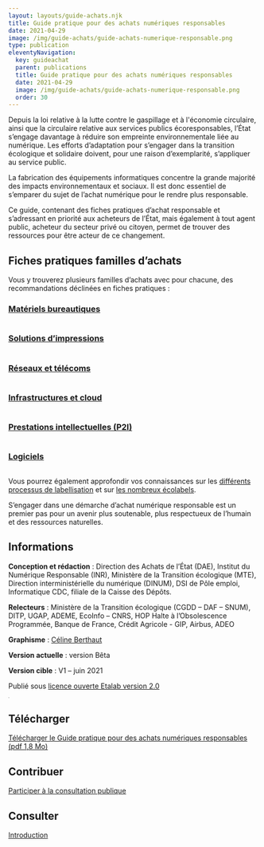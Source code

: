 ```yaml
---
layout: layouts/guide-achats.njk
title: Guide pratique pour des achats numériques responsables
date: 2021-04-29
image: /img/guide-achats/guide-achats-numerique-responsable.png
type: publication
eleventyNavigation:
  key: guideachat
  parent: publications
  title: Guide pratique pour des achats numériques responsables
  date: 2021-04-29
  image: /img/guide-achats/guide-achats-numerique-responsable.png
  order: 30
---
```


Depuis la loi relative à la lutte contre le gaspillage et à l'économie circulaire, ainsi que la circulaire relative aux services publics écoresponsables, l’État s’engage davantage à réduire son empreinte environnementale liée au numérique. Les efforts d’adaptation pour s’engager dans la transition écologique et solidaire doivent, pour une raison d’exemplarité, s’appliquer au service public. 

La fabrication des équipements informatiques concentre la grande majorité des impacts environnementaux et sociaux. Il est donc essentiel de s’emparer du sujet de l’achat numérique pour le rendre plus responsable.

Ce guide, contenant des fiches pratiques d’achat responsable et s’adressant en priorité aux acheteurs de l’État, mais également à tout agent public, acheteur du secteur privé ou citoyen, permet de trouver des ressources pour être acteur de ce changement.

## Fiches pratiques familles d’achats

Vous y trouverez plusieurs familles d’achats avec pour chacune, des recommandations déclinées en fiches pratiques :

<div class="fr-grid-row fr-grid-row--gutters fr-py-3w">
  <div class="fr-col-md-4 fr-col-12">
    <div class="fr-card fr-enlarge-link">
      <div class="fr-card__body">
        <h3 class="fr-card__title">
          <a href="/publications/guide-pratique-achats-numeriques-responsables/fiches-pratiques/bureautique/" class="fr-card__link">Matériels bureautiques</a>
        </h3>
      </div>
      <div class="fr-card__img">
        <img src="/img/guide-achats/picto-ordinateur.svg" alt="">
      </div>
    </div> 
  </div>
  <div class="fr-col-md-4 fr-col-12">
    <div class="fr-card fr-enlarge-link">
      <div class="fr-card__body">
        <h3 class="fr-card__title">
          <a href="/publications/guide-pratique-achats-numeriques-responsables/fiches-pratiques/impression/" class="fr-card__link">Solutions d’impressions</a>
        </h3>
      </div>
      <div class="fr-card__img">
        <img src="/img/guide-achats/picto-imprimante.svg" alt="">
      </div>
    </div> 
  </div>
  <div class="fr-col-md-4 fr-col-12">
    <div class="fr-card fr-enlarge-link">
      <div class="fr-card__body">
        <h3 class="fr-card__title">
          <a href="/publications/guide-pratique-achats-numeriques-responsables/fiches-pratiques/reseaux/" class="fr-card__link">Réseaux et télécoms</a>
        </h3>
      </div>
      <div class="fr-card__img">
        <img src="/img/guide-achats/picto-reseau.svg" alt="">
      </div>
    </div> 
  </div>
  <div class="fr-col-md-4 fr-col-12">
    <div class="fr-card fr-enlarge-link">
      <div class="fr-card__body">
        <h3 class="fr-card__title">
          <a href="/publications/guide-pratique-achats-numeriques-responsables/fiches-pratiques/hebergement/" class="fr-card__link">Infrastructures et cloud</a>
        </h3>
      </div>
      <div class="fr-card__img">
        <img src="/img/guide-achats/picto-serveur.svg" alt="">
      </div>
    </div> 
  </div>
  <div class="fr-col-md-4 fr-col-12">
    <div class="fr-card fr-enlarge-link">
      <div class="fr-card__body">
        <h3 class="fr-card__title">
          <a href="/publications/guide-pratique-achats-numeriques-responsables/fiches-pratiques/prestations-intellectuelles/" class="fr-card__link">Prestations intellectuelles (P2I)</a>
        </h3>
      </div>
      <div class="fr-card__img">
        <img src="/img/guide-achats/picto-prestations-intellectuelles.svg" alt="">
      </div>
    </div> 
  </div>
  <div class="fr-col-md-4 fr-col-12">
    <div class="fr-card fr-enlarge-link">
      <div class="fr-card__body">
        <h3 class="fr-card__title">
          <a href="/publications/guide-pratique-achats-numeriques-responsables/fiches-pratiques/logiciels/" class="fr-card__link">Logiciels</a>
        </h3>
      </div>
      <div class="fr-card__img">
        <img src="/img/guide-achats/picto-logiciels.svg" alt="">
      </div>
    </div> 
  </div>
</div>


Vous pourrez également approfondir vos connaissances sur les [différents processus de labellisation](/publications/guide-pratique-achats-numeriques-responsables/labels/organisation/) et sur [les nombreux écolabels](/publications/guide-pratique-achats-numeriques-responsables/labels/produits/).

S’engager dans une démarche d’achat numérique responsable est un premier pas pour un avenir plus soutenable, plus respectueux de l’humain et des ressources naturelles.

## Informations

<div class="fr-grid-row fr-grid-row--gutters">
  <div class="fr-col-12 fr-col-md-6">

**Conception et rédaction** : Direction des Achats de l’État (DAE), Institut du Numérique Responsable (INR), Ministère de la Transition écologique (MTE), Direction interministérielle du numérique (DINUM), DSI de Pôle emploi, Informatique CDC, filiale de la Caisse des Dépôts.

**Relecteurs** : Ministère de la Transition écologique (CGDD – DAF – SNUM), DITP, UGAP, ADEME, EcoInfo – CNRS, HOP Halte à l’Obsolescence Programmée, Banque de France, Crédit Agricole - GIP, Airbus, ADEO

**Graphisme** : [Céline Berthaut](https://celineberthaut.fr/)

**Version actuelle** : version Bêta

**Version cible** : V1 – juin 2021

Publié sous [licence ouverte Etalab version 2.0](https://github.com/etalab/licence-ouverte/blob/master/LO.md)

  </div>
  <div class="fr-col-12 fr-col-md-6">
    <a target="_self" href="/docs/2021/guide-achats-numeriques-responsables-version-beta-avril-2021.pdf" title="Télécharger le Guide pratique pour des achats numériques responsables (pdf 1,8 Mo)" onclick="return tag.click.send({elem:this, name:'guide-achats-numeriques-responsables-version-beta-avril-2021.pdf', type:'download'});"><img src="/img/guide-achats/couverture-guide-achats-numerique-responsable.png" class="fr-responsive-img" alt="" style="border: 1px solid #ccc"></a>
  </div>
</div>

## Télécharger

<a class="fr-link fr-fi-download-line fr-link--icon-left" target="_self" href="/docs/2021/guide-achats-numeriques-responsables-version-beta-avril-2021.pdf" onclick="return tag.click.send({elem:this, name:'guide-achats-numeriques-responsables-version-beta-avril-2021.pdf', type:'download'});">Télécharger le Guide pratique pour des achats numériques responsables (pdf 1,8 Mo)</a>

## Contribuer

<a class="fr-link fr-fi-arrow-right-line fr-link--icon-right" href="https://purpoz.com/consultation/guide-pour-des-achats-numeriques-responsables/presentation/presentation">Participer à la consultation publique</a>

## Consulter

<nav>
<a class="fr-link fr-fi-arrow-right-line fr-link--icon-right" href="/publications/guide-pratique-achats-numeriques-responsables/introduction">Introduction</a>
</nav>
